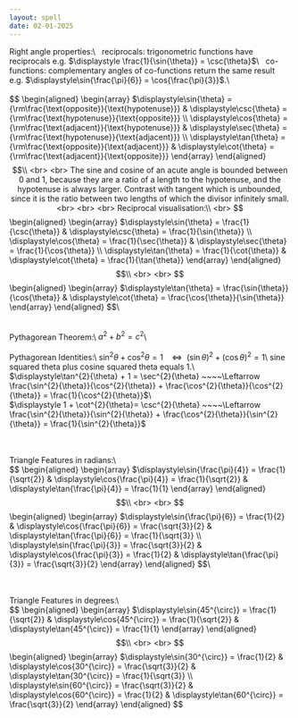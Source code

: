 ```yaml
---
layout: spell
date: 02-01-2025
---
```


Right angle properties:\\
$~ ~$reciprocals: trigonometric functions have reciprocals e.g. $\displaystyle \frac{1}{\sin{\theta}} = \csc{\theta}$\\
$~ ~$co-functions: complementary angles of co-functions return the same result e.g. $\displaystyle\sin{\frac{\pi}{6}} = \cos{\frac{\pi}{3}}$.\\
<br>
<br>
$$
\begin{aligned}
\begin{array}
$\displaystyle\sin{\theta} = {\rm\frac{\text{opposite}}{\text{hypotenuse}}} &
\displaystyle\csc{\theta} = {\rm\frac{\text{hypotenuse}}{\text{opposite}}}
\\\\
\displaystyle\cos{\theta} = {\rm\frac{\text{adjacent}}{\text{hypotenuse}}} &
\displaystyle\sec{\theta} = {\rm\frac{\text{hypotenuse}}{\text{adjacent}}}
\\\\
\displaystyle\tan{\theta} = {\rm\frac{\text{opposite}}{\text{adjacent}}} &
\displaystyle\cot{\theta} = {\rm\frac{\text{adjacent}}{\text{opposite}}}
\end{array}
\end{aligned}
$$\\
<br>
<br>
The sine and cosine of an acute angle is bounded between 0 and 1, because they are a ratio of a length to the hypotenuse, and the hypotenuse is always larger.  Contrast with tangent which is unbounded, since it is the ratio between two lengths of which the divisor infinitely small.
<br>
<br>
<br>
Reciprocal visualisation:\\
<br>
$$
\begin{aligned}
\begin{array}
$\displaystyle\sin{\theta} = \frac{1}{\csc{\theta}} &
\displaystyle\csc{\theta} = \frac{1}{\sin{\theta}}
\\\\
\displaystyle\cos{\theta} = \frac{1}{\sec{\theta}} &
\displaystyle\sec{\theta} = \frac{1}{\cos{\theta}}
\\\\
\displaystyle\tan{\theta} = \frac{1}{\cot{\theta}} &
\displaystyle\cot{\theta} = \frac{1}{\tan{\theta}}
\end{array}
\end{aligned}
$$\\
<br>
<br>
$$
\begin{aligned}
\begin{array}
$\displaystyle\tan{\theta} = \frac{\sin{\theta}}{\cos{\theta}} &
\displaystyle\cot{\theta} = \frac{\cos{\theta}}{\sin{\theta}}
\end{array}
\end{aligned}
$$\\
<br>
<br>
<br>
Pythagorean Theorem:\\
$a^{2} + b^{2} = c^{2}$\\
<br>
<br>
Pythagorean Identities:\\
$\sin^{2}{\theta} + \cos^{2}{\theta} = 1 ~~~~\Leftrightarrow ~~ (\sin{\theta})^{2} + (\cos{\theta})^{2} = 1$\\
sine squared theta plus cosine squared theta equals 1.\\
<br>
$\displaystyle\tan^{2}{\theta} + 1 = \sec^{2}{\theta} ~~~~\Leftarrow \frac{\sin^{2}{\theta}}{\cos^{2}{\theta}} + \frac{\cos^{2}{\theta}}{\cos^{2}{\theta}} = \frac{1}{\cos^{2}{\theta}}$\\
<br>
$\displaystyle 1 + \cot^{2}{\theta}= \csc^{2}{\theta} ~~~~\Leftarrow \frac{\sin^{2}{\theta}}{\sin^{2}{\theta}} + \frac{\cos^{2}{\theta}}{\sin^{2}{\theta}} = \frac{1}{\sin^{2}{\theta}}$
<br>
<br>
<br>

Triangle Features in radians:\\
<br>
$$
\begin{aligned}
\begin{array}
$\displaystyle\sin{\frac{\pi}{4}} = \frac{1}{\sqrt{2}} &
\displaystyle\cos{\frac{\pi}{4}} = \frac{1}{\sqrt{2}} &
\displaystyle\tan{\frac{\pi}{4}} = \frac{1}{1}
\end{array}
\end{aligned}
$$\\
<br>
<br>
$$
\begin{aligned}
\begin{array}
$\displaystyle\sin{\frac{\pi}{6}} = \frac{1}{2} &
\displaystyle\cos{\frac{\pi}{6}} = \frac{\sqrt{3}}{2} &
\displaystyle\tan{\frac{\pi}{6}} = \frac{1}{\sqrt{3}}
\\\\
\displaystyle\sin{\frac{\pi}{3}} = \frac{\sqrt{3}}{2} &
\displaystyle\cos{\frac{\pi}{3}} = \frac{1}{2} &
\displaystyle\tan{\frac{\pi}{3}} = \frac{\sqrt{3}}{2}
\end{array}
\end{aligned}
$$\\
<br>
<br>
<br>

Triangle Features in degrees:\\
<br>
$$
\begin{aligned}
\begin{array}
$\displaystyle\sin{45^{\circ}} = \frac{1}{\sqrt{2}} &
\displaystyle\cos{45^{\circ}} = \frac{1}{\sqrt{2}} &
\displaystyle\tan{45^{\circ}} = \frac{1}{1}
\end{array}
\end{aligned}
$$\\
<br>
<br>
$$
\begin{aligned}
\begin{array}
$\displaystyle\sin{30^{\circ}} = \frac{1}{2} &
\displaystyle\cos{30^{\circ}} = \frac{\sqrt{3}}{2} &
\displaystyle\tan{30^{\circ}} = \frac{1}{\sqrt{3}}
\\\\
\displaystyle\sin{60^{\circ}} = \frac{\sqrt{3}}{2} &
\displaystyle\cos{60^{\circ}} = \frac{1}{2} &
\displaystyle\tan{60^{\circ}} = \frac{\sqrt{3}}{2}
\end{array}
\end{aligned}
$$
